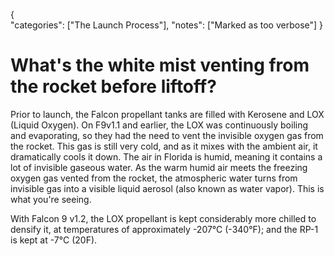 {    
    "categories": ["The Launch Process"],
    "notes": ["Marked as too verbose"]
}

# What's the white mist venting from the rocket before liftoff?

Prior to launch, the Falcon propellant tanks are filled with Kerosene and LOX (Liquid Oxygen). On F9v1.1 and earlier, the LOX was continuously boiling and evaporating, so they had the need to vent the invisible oxygen gas from the rocket. This gas is still very cold, and as it mixes with the ambient air, it dramatically cools it down. The air in Florida is humid, meaning it contains a lot of invisible gaseous water. As the warm humid air meets the freezing oxygen gas vented from the rocket, the atmospheric water turns from invisible gas into a visible liquid aerosol (also known as water vapor). This is what you're seeing.

With Falcon 9 v1.2, the LOX propellant is kept considerably more chilled to densify it, at temperatures of approximately -207°C (-340°F); and the RP-1 is kept at -7°C (20F).
